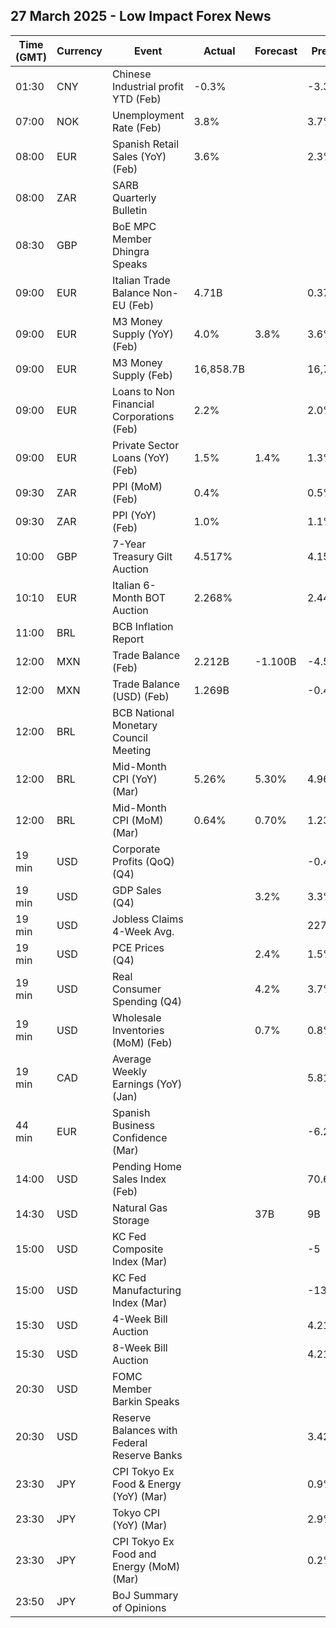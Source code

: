 ## 27 March 2025 - Low Impact Forex News

| Time (GMT) | Currency | Event | Actual | Forecast | Previous |
|------|----------|-------|--------|----------|----------|
| 01:30 | CNY | Chinese Industrial profit YTD (Feb) | -0.3% |  | -3.3% |
| 07:00 | NOK | Unemployment Rate (Feb) | 3.8% |  | 3.7% |
| 08:00 | EUR | Spanish Retail Sales (YoY) (Feb) | 3.6% |  | 2.3% |
| 08:00 | ZAR | SARB Quarterly Bulletin |  |  |  |
| 08:30 | GBP | BoE MPC Member Dhingra Speaks |  |  |  |
| 09:00 | EUR | Italian Trade Balance Non-EU (Feb) | 4.71B |  | 0.37B |
| 09:00 | EUR | M3 Money Supply (YoY) (Feb) | 4.0% | 3.8% | 3.6% |
| 09:00 | EUR | M3 Money Supply (Feb) | 16,858.7B |  | 16,754.9B |
| 09:00 | EUR | Loans to Non Financial Corporations (Feb) | 2.2% |  | 2.0% |
| 09:00 | EUR | Private Sector Loans (YoY) (Feb) | 1.5% | 1.4% | 1.3% |
| 09:30 | ZAR | PPI (MoM) (Feb) | 0.4% |  | 0.5% |
| 09:30 | ZAR | PPI (YoY) (Feb) | 1.0% |  | 1.1% |
| 10:00 | GBP | 7-Year Treasury Gilt Auction | 4.517% |  | 4.155% |
| 10:10 | EUR | Italian 6-Month BOT Auction | 2.268% |  | 2.448% |
| 11:00 | BRL | BCB Inflation Report |  |  |  |
| 12:00 | MXN | Trade Balance (Feb) | 2.212B | -1.100B | -4.558B |
| 12:00 | MXN | Trade Balance (USD) (Feb) | 1.269B |  | -0.423B |
| 12:00 | BRL | BCB National Monetary Council Meeting |  |  |  |
| 12:00 | BRL | Mid-Month CPI (YoY) (Mar) | 5.26% | 5.30% | 4.96% |
| 12:00 | BRL | Mid-Month CPI (MoM) (Mar) | 0.64% | 0.70% | 1.23% |
| 19 min | USD | Corporate Profits (QoQ) (Q4) |  |  | -0.4% |
| 19 min | USD | GDP Sales (Q4) |  | 3.2% | 3.3% |
| 19 min | USD | Jobless Claims 4-Week Avg. |  |  | 227.00K |
| 19 min | USD | PCE Prices (Q4) |  | 2.4% | 1.5% |
| 19 min | USD | Real Consumer Spending (Q4) |  | 4.2% | 3.7% |
| 19 min | USD | Wholesale Inventories (MoM) (Feb) |  | 0.7% | 0.8% |
| 19 min | CAD | Average Weekly Earnings (YoY) (Jan) |  |  | 5.81% |
| 44 min | EUR | Spanish Business Confidence (Mar) |  |  | -6.2 |
| 14:00 | USD | Pending Home Sales Index (Feb) |  |  | 70.6 |
| 14:30 | USD | Natural Gas Storage |  | 37B | 9B |
| 15:00 | USD | KC Fed Composite Index (Mar) |  |  | -5 |
| 15:00 | USD | KC Fed Manufacturing Index (Mar) |  |  | -13 |
| 15:30 | USD | 4-Week Bill Auction |  |  | 4.215% |
| 15:30 | USD | 8-Week Bill Auction |  |  | 4.215% |
| 20:30 | USD | FOMC Member Barkin Speaks |  |  |  |
| 20:30 | USD | Reserve Balances with Federal Reserve Banks |  |  | 3.425T |
| 23:30 | JPY | CPI Tokyo Ex Food & Energy (YoY) (Mar) |  |  | 0.9% |
| 23:30 | JPY | Tokyo CPI (YoY) (Mar) |  |  | 2.9% |
| 23:30 | JPY | CPI Tokyo Ex Food and Energy (MoM) (Mar) |  |  | 0.2% |
| 23:50 | JPY | BoJ Summary of Opinions |  |  |  |
